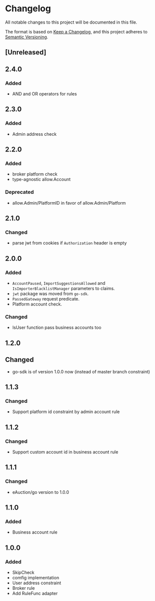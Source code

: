 # Changelog
All notable changes to this project will be documented in this file.

The format is based on [Keep a Changelog](https://keepachangelog.com/en/1.0.0/),
and this project adheres to [Semantic Versioning](https://semver.org/spec/v2.0.0.html).

## [Unreleased]
## 2.4.0
### Added
* AND and OR operators for rules
## 2.3.0
### Added
* Admin address check
## 2.2.0

### Added
* broker platform check
* type-agnostic allow.Account

### Deprecated
* allow.Admin/PlatformID in favor of allow.Admin/Platform

## 2.1.0
### Changed
* parse jwt from cookies if `Authorization` header is empty

## 2.0.0
### Added
* `AccountPaused`, `ImportSuggestionsAllowed` and `IsImporterBlacklistManager` parameters to claims.
* `jwt` package was moved from `go-sdk`.
* `PassedGateway` request predicate.
* Platform account check.

### Changed
* IsUser function pass business accounts too

## 1.2.0
## Changed
* go-sdk is of version 1.0.0 now (instead of master branch constraint)

## 1.1.3
### Changed
* Support platform id constraint by admin account rule

## 1.1.2
### Changed
* Support custom account id in business account rule

## 1.1.1
### Changed
* eAuction/go version to 1.0.0

## 1.1.0
### Added
* Business account rule

## 1.0.0

### Added

* SkipCheck
* comfig implementation
* User address constraint
* Broker rule
* Add RuleFunc adapter
